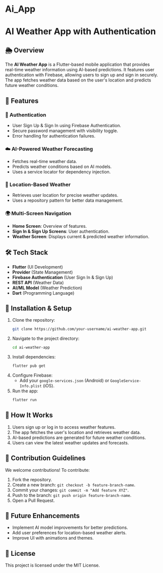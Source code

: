 # Ai_App
# AI Weather App with Authentication

## 🌦️ Overview
The **AI Weather App** is a Flutter-based mobile application that provides real-time weather information using AI-based predictions. It features user authentication with Firebase, allowing users to sign up and sign in securely. The app fetches weather data based on the user's location and predicts future weather conditions.

## 🚀 Features
### 🔐 Authentication
- User Sign Up & Sign In using Firebase Authentication.
- Secure password management with visibility toggle.
- Error handling for authentication failures.

### ☁️ AI-Powered Weather Forecasting
- Fetches real-time weather data.
- Predicts weather conditions based on AI models.
- Uses a service locator for dependency injection.

### 📍 Location-Based Weather
- Retrieves user location for precise weather updates.
- Uses a repository pattern for better data management.

### 🌍 Multi-Screen Navigation
- **Home Screen**: Overview of features.
- **Sign In & Sign Up Screens**: User authentication.
- **Weather Screen**: Displays current & predicted weather information.

## 🛠️ Tech Stack
- **Flutter** (UI Development)
- **Provider** (State Management)
- **Firebase Authentication** (User Sign In & Sign Up)
- **REST API** (Weather Data)
- **AI/ML Model** (Weather Prediction)
- **Dart** (Programming Language)

## 🔧 Installation & Setup
1. Clone the repository:
   ```bash
   git clone https://github.com/your-username/ai-weather-app.git
   ```
2. Navigate to the project directory:
   ```bash
   cd ai-weather-app
   ```
3. Install dependencies:
   ```bash
   flutter pub get
   ```
4. Configure Firebase:
   - Add your `google-services.json` (Android) or `GoogleService-Info.plist` (iOS).
5. Run the app:
   ```bash
   flutter run
   ```

## 📌 How It Works
1. Users sign up or log in to access weather features.
2. The app fetches the user's location and retrieves weather data.
3. AI-based predictions are generated for future weather conditions.
4. Users can view the latest weather updates and forecasts.

## 📜 Contribution Guidelines
We welcome contributions! To contribute:
1. Fork the repository.
2. Create a new branch: `git checkout -b feature-branch-name`.
3. Commit your changes: `git commit -m "Add feature XYZ"`.
4. Push to the branch: `git push origin feature-branch-name`.
5. Open a Pull Request.

## 🤖 Future Enhancements
- Implement AI model improvements for better predictions.
- Add user preferences for location-based weather alerts.
- Improve UI with animations and themes.

## 📄 License
This project is licensed under the MIT License.



